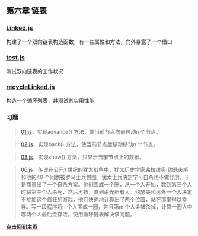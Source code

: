 ## 第六章 链表

### [Linked.js](./Linked.js "点击前往")

构建了一个双向链表构造函数，有一些属性和方法，向外暴露了一个借口

### [test.js](./test.js "点击前往")

测试双向链表的工作状况

### [recycleLinked.js](./recycleLinked.js "点击前往")

构造一个循环列表，并测试其实用性能

### 习题

>[01.js](./01.js "点击前往")，实现advance() 方法，使当前节点向前移动n 个节点。

>[02.js](./02.js "点击前往")，实现back() 方法，使当前节点后移动移动n 个节点。

>[03.js](./03.js "点击前往")，实现show() 方法，只显示当前节点上的数据。

>[06.js](./06.js "点击前往")，传说在公元1 世纪的犹太战争中，犹太历史学家弗拉维奥·约瑟夫斯和他的40 个同胞被罗马士兵包围。犹太士兵决定宁可自杀也不做俘虏，于是商量出了一个自杀方案。他们围成一个圈，从一个人开始，数到第三个人时将第三个人杀死，然后再数，直到杀光所有人。约瑟夫和另外一个人决定不参加这个疯狂的游戏，他们快速地计算出了两个位置，站在那里得以幸存。写一段程序将n 个人围成一圈，并且第m 个人会被杀掉，计算一圈人中哪两个人最后会存活。使用循环链表解决该问题。





**[点击回到主页](../../../ "点击前往")**